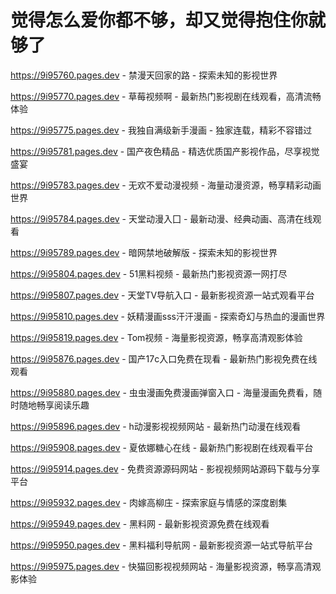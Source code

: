 # 觉得怎么爱你都不够，却又觉得抱住你就够了

https://9i95760.pages.dev - 禁漫天回家的路 - 探索未知的影视世界

https://9i95770.pages.dev - 草莓视频啊 - 最新热门影视剧在线观看，高清流畅体验

https://9i95775.pages.dev - 我独自满级新手漫画 - 独家连载，精彩不容错过

https://9i95781.pages.dev - 国产夜色精品 - 精选优质国产影视作品，尽享视觉盛宴

https://9i95783.pages.dev - 无欢不爱动漫视频 - 海量动漫资源，畅享精彩动画世界

https://9i95784.pages.dev - 天堂动漫入囗 - 最新动漫、经典动画、高清在线观看

https://9i95789.pages.dev - 暗网禁地破解版 - 探索未知的影视世界

https://9i95804.pages.dev - 51黑料视频 - 最新热门影视资源一网打尽

https://9i95807.pages.dev - 天堂TV导航入口 - 最新影视资源一站式观看平台

https://9i95810.pages.dev - 妖精漫画sss汗汗漫画 - 探索奇幻与热血的漫画世界

https://9i95819.pages.dev - Tom视频 - 海量影视资源，畅享高清观影体验

https://9i95876.pages.dev - 国产17c入口免费在现看 - 最新热门影视免费在线观看

https://9i95880.pages.dev - 虫虫漫画免费漫画弹窗入口 - 海量漫画免费看，随时随地畅享阅读乐趣

https://9i95896.pages.dev - h动漫影视视频网站 - 最新热门动漫在线观看

https://9i95908.pages.dev - 夏依娜糖心在线 - 最新热门影视剧在线观看平台

https://9i95914.pages.dev - 免费资源源码网站 - 影视视频网站源码下载与分享平台

https://9i95932.pages.dev - 肉嫁高柳庄 - 探索家庭与情感的深度剧集

https://9i95949.pages.dev - 黑料网 - 最新影视资源免费在线观看

https://9i95950.pages.dev - 黑料福利导航网 - 最新影视资源一站式导航平台

https://9i95975.pages.dev - 快猫回影视视频网站 - 海量影视资源，畅享高清观影体验
